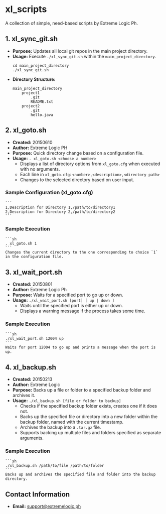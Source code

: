 # xl_scripts

A collection of simple, need-based scripts by Extreme Logic Ph.

## 1. xl_sync_git.sh
- **Purpose:** Updates all local git repos in the main project directory.
- **Usage:** Execute `./xl_sync_git.sh` within the `main_project_directory`.
    ```
    cd main_project_directory
    ./xl_sync_git.sh
    ```
- **Directory Structure:**
    ```
    main_project_directory
        project1
            .git
            README.txt
        project2
            .git
            hello.java
    ```

## 2. xl_goto.sh
- **Created:** 20150610
- **Author:** Extreme Logic PH
- **Purpose:** Quick directory change based on a configuration file.
- **Usage:** `. xl_goto.sh <choose a number>`
    - Displays a list of directory options from `xl_goto.cfg` when executed with no arguments.
    - Each line in `xl_goto.cfg`: `<number>,<description>,<directory path>`
    - Changes to the selected directory based on user input.
### Sample Configuration (xl_goto.cfg)
    ```
    1,Description for Directory 1,/path/to/directory1
    2,Description for Directory 2,/path/to/directory2
    ```
### Sample Execution
    ```sh
    . xl_goto.sh 1
    ```
    Changes the current directory to the one corresponding to choice `1` in the configuration file.

## 3. xl_wait_port.sh
- **Created:** 20150801
- **Author:** Extreme Logic Ph
- **Purpose:** Waits for a specified port to go up or down.
- **Usage:** `./xl_wait_port.sh [port] [ up | down ]`
    - Waits until the specified port is either up or down.
    - Displays a warning message if the process takes some time.
### Sample Execution
    ```sh
    ./xl_wait_port.sh 12004 up
    ```
    Waits for port 12004 to go up and prints a message when the port is up.

## 4. xl_backup.sh
- **Created:** 20150213
- **Author:** Extreme Logic
- **Purpose:** Backs up a file or folder to a specified backup folder and archives it.
- **Usage:** `./xl_backup.sh [file or folder to backup]`
    - Checks if the specified backup folder exists, creates one if it does not.
    - Backs up the specified file or directory into a new folder within the backup folder, named with the current timestamp.
    - Archives the backup into a `.tar.gz` file.
    - Supports backing up multiple files and folders specified as separate arguments.
### Sample Execution
    ```sh
    ./xl_backup.sh /path/to/file /path/to/folder
    ```
    Backs up and archives the specified file and folder into the backup directory.

## Contact Information
- **Email:** support@extremelogic.ph
